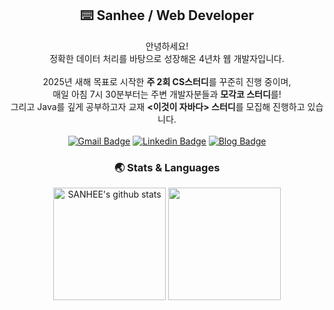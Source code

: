 <div align="center">
  
## ⌨️ Sanhee / Web Developer
안녕하세요!</br>
정확한 데이터 처리를 바탕으로 성장해온 4년차 웹 개발자입니다.</br>
</br>
2025년 새해 목표로 시작한 <b>주 2회 CS스터디</b>를 꾸준히 진행 중이며, </br>
매일 아침 7시 30분부터는 주변 개발자분들과 <b>모각코 스터디</b>를!</br>
그리고 Java를 깊게 공부하고자 교재 <b><이것이 자바다> 스터디</b>를 모집해 진행하고 있습니다.</br>
</br>
[![Gmail Badge](https://img.shields.io/badge/Gmail-d14836?style=flat-square&logo=Gmail&logoColor=white&link=mailto:sanhee.dev@gmail.com)](mailto:sanhee.dev@gmail.com) [![Linkedin Badge](https://img.shields.io/badge/-LinkedIn-blue?style=flat-square&logo=Linkedin&logoColor=white&link=[https://www.linkedin.com/in/sanhee-kim/)](https://www.linkedin.com/in/sanhee-kim/) [![Blog Badge](http://img.shields.io/badge/Tistory-orange?style=flat-square&logo=Tistory&link=https://itisenjoyable.tistory.com/)](https://itisenjoyable.tistory.com/)

### 🌏 Stats & Languages
<a href="https://github.com/sanheekim"><img align="center" style="height:180px" src="https://github-readme-stats.vercel.app/api?username=sanheekim&show_icons=true&include_all_commits=true&theme=graywhite&hide_border=true" alt="SANHEE's github stats" /></a>
<a href="https://github.com/sanheekim"><img align="center" style="height:180px" src="https://github-readme-stats.vercel.app/api/top-langs/?username=sanheekim&layout=compact&theme=graywhite&hide_border=true" /></a> 
  
</div>

